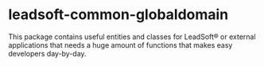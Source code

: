 # leadsoft-common-globaldomain
This package contains useful entities and classes for LeadSoft® or external applications that needs a huge amount of functions that makes easy developers day-by-day.
